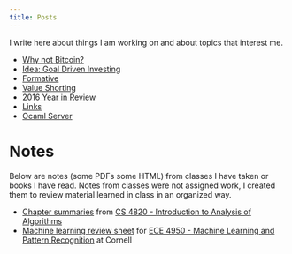 ```yaml
---  
title: Posts
--- 
```


I write here about things I am working on and about topics that interest me.

- [Why not Bitcoin?](why-not-bitcoin.html)
- [Idea: Goal Driven Investing](goal_driven_investing.html)
- [Formative](formative.html)
- [Value Shorting](value-shorting.html)
- [2016 Year in Review](year_in_review_16.html)
- [Links](links.html)
- [Ocaml Server](ocaml_server.html)

# Notes

Below are notes (some PDFs some HTML) from classes I have taken or books I have read. Notes from classes were not assigned work, I created them to review material learned in class in an organized way.

- [Chapter summaries](algo_chapter_summaries.pdf) from [CS 4820 - Introduction to Analysis of Algorithms](http://www.cs.cornell.edu/courses/cs4820/2017fa/)
- [Machine learning review sheet](ml_final_review.pdf) for [ECE 4950 - Machine Learning and Pattern Recognition](https://people.ece.cornell.edu/acharya/teaching/ece4950s17/ece4950) at Cornell 
